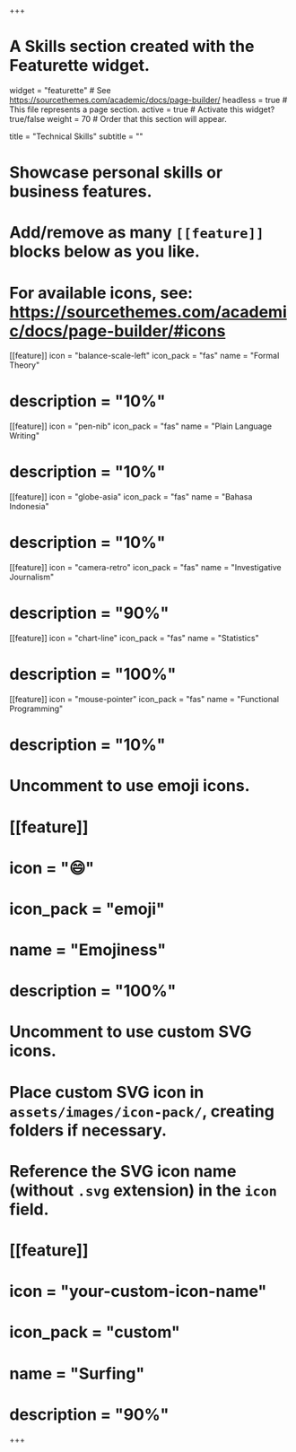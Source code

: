 +++
# A Skills section created with the Featurette widget.
widget = "featurette"  # See https://sourcethemes.com/academic/docs/page-builder/
headless = true  # This file represents a page section.
active = true  # Activate this widget? true/false
weight = 70  # Order that this section will appear.

title = "Technical Skills"
subtitle = ""

# Showcase personal skills or business features.
# 
# Add/remove as many `[[feature]]` blocks below as you like.
# 
# For available icons, see: https://sourcethemes.com/academic/docs/page-builder/#icons


[[feature]]
  icon = "balance-scale-left"
  icon_pack = "fas"
  name = "Formal Theory"
  # description = "10%"

[[feature]]
  icon = "pen-nib"
  icon_pack = "fas"
  name = "Plain Language Writing"
  # description = "10%"

[[feature]]
  icon = "globe-asia"
  icon_pack = "fas"
  name = "Bahasa Indonesia"
  # description = "10%"

[[feature]]
   icon = "camera-retro"
   icon_pack = "fas"
   name = "Investigative Journalism"
   # description = "90%"
  
[[feature]]
  icon = "chart-line"
  icon_pack = "fas"
  name = "Statistics"
  # description = "100%"  

[[feature]]
  icon = "mouse-pointer"
  icon_pack = "fas"
  name = "Functional Programming"
  # description = "10%"


# Uncomment to use emoji icons.
# [[feature]]
#  icon = ":smile:"
#  icon_pack = "emoji"
#  name = "Emojiness"
#  description = "100%"  

# Uncomment to use custom SVG icons.
# Place custom SVG icon in `assets/images/icon-pack/`, creating folders if necessary.
# Reference the SVG icon name (without `.svg` extension) in the `icon` field.
# [[feature]]
#  icon = "your-custom-icon-name"
#  icon_pack = "custom"
#  name = "Surfing"
#  description = "90%"

+++
